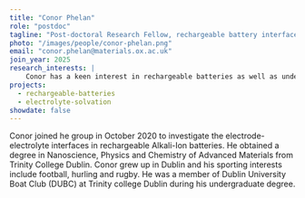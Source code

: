 ```yaml
---
title: "Conor Phelan"
role: "postdoc"
tagline: "Post-doctoral Research Fellow, rechargeable battery interfaces"
photo: "/images/people/conor-phelan.png"
email: "conor.phelan@materials.ox.ac.uk"
join_year: 2025
research_interests: |
    Conor has a keen interest in rechargeable batteries as well as understanding the electrochemistry theory behind them. Conor's undergraduate final year project investigated the suitability of Titanium Carbide (Ti3C2Tx) as an alternative negative electrode material to graphite in lithium ion batteries. This project involved the use of techniques such as Liquid Exfoliation, XRD, Cyclic Voltammetry and C-rate testing. Conor also has a keen interest in the potential uses of batteries for electric vehicles and grid storage applications such as Dynamic Fast Frequency Response (DFFR) and energy arbitrage in the day head, intra-day and balancing mechanism markets. He is a Python enthusiast and is always looking for ways to apply it to his research.
projects:
  - rechargeable-batteries
  - electrolyte-solvation
showdate: false
---
```


Conor joined he group in October 2020 to investigate the electrode-electrolyte interfaces in rechargeable Alkali-Ion batteries. He obtained a degree in Nanoscience, Physics and Chemistry of Advanced Materials from Trinity College Dublin. Conor grew up in Dublin and his sporting interests include football, hurling and rugby. He was a member of Dublin University Boat Club (DUBC) at Trinity college Dublin during his undergraduate degree.
